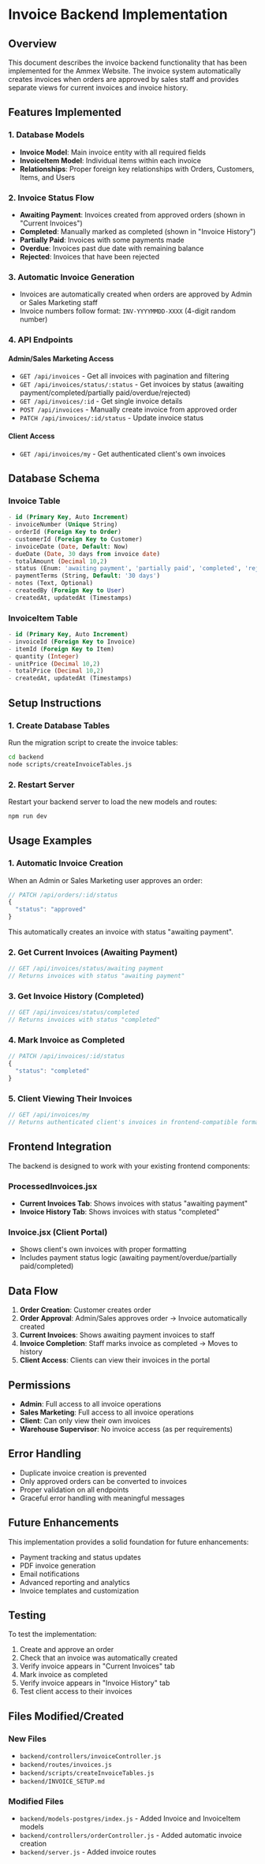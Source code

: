 # Invoice Backend Implementation

## Overview
This document describes the invoice backend functionality that has been implemented for the Ammex Website. The invoice system automatically creates invoices when orders are approved by sales staff and provides separate views for current invoices and invoice history.

## Features Implemented

### 1. Database Models
- **Invoice Model**: Main invoice entity with all required fields
- **InvoiceItem Model**: Individual items within each invoice
- **Relationships**: Proper foreign key relationships with Orders, Customers, Items, and Users

### 2. Invoice Status Flow
- **Awaiting Payment**: Invoices created from approved orders (shown in "Current Invoices")
- **Completed**: Manually marked as completed (shown in "Invoice History")
- **Partially Paid**: Invoices with some payments made
- **Overdue**: Invoices past due date with remaining balance
- **Rejected**: Invoices that have been rejected

### 3. Automatic Invoice Generation
- Invoices are automatically created when orders are approved by Admin or Sales Marketing staff
- Invoice numbers follow format: `INV-YYYYMMDD-XXXX` (4-digit random number)

### 4. API Endpoints

#### Admin/Sales Marketing Access
- `GET /api/invoices` - Get all invoices with pagination and filtering
- `GET /api/invoices/status/:status` - Get invoices by status (awaiting payment/completed/partially paid/overdue/rejected)
- `GET /api/invoices/:id` - Get single invoice details
- `POST /api/invoices` - Manually create invoice from approved order
- `PATCH /api/invoices/:id/status` - Update invoice status

#### Client Access
- `GET /api/invoices/my` - Get authenticated client's own invoices

## Database Schema

### Invoice Table
```sql
- id (Primary Key, Auto Increment)
- invoiceNumber (Unique String)
- orderId (Foreign Key to Order)
- customerId (Foreign Key to Customer)
- invoiceDate (Date, Default: Now)
- dueDate (Date, 30 days from invoice date)
- totalAmount (Decimal 10,2)
- status (Enum: 'awaiting payment', 'partially paid', 'completed', 'rejected', 'overdue')
- paymentTerms (String, Default: '30 days')
- notes (Text, Optional)
- createdBy (Foreign Key to User)
- createdAt, updatedAt (Timestamps)
```

### InvoiceItem Table
```sql
- id (Primary Key, Auto Increment)
- invoiceId (Foreign Key to Invoice)
- itemId (Foreign Key to Item)
- quantity (Integer)
- unitPrice (Decimal 10,2)
- totalPrice (Decimal 10,2)
- createdAt, updatedAt (Timestamps)
```

## Setup Instructions

### 1. Create Database Tables
Run the migration script to create the invoice tables:
```bash
cd backend
node scripts/createInvoiceTables.js
```

### 2. Restart Server
Restart your backend server to load the new models and routes:
```bash
npm run dev
```

## Usage Examples

### 1. Automatic Invoice Creation
When an Admin or Sales Marketing user approves an order:
```javascript
// PATCH /api/orders/:id/status
{
  "status": "approved"
}
```
This automatically creates an invoice with status "awaiting payment".

### 2. Get Current Invoices (Awaiting Payment)
```javascript
// GET /api/invoices/status/awaiting payment
// Returns invoices with status "awaiting payment"
```

### 3. Get Invoice History (Completed)
```javascript
// GET /api/invoices/status/completed
// Returns invoices with status "completed"
```

### 4. Mark Invoice as Completed
```javascript
// PATCH /api/invoices/:id/status
{
  "status": "completed"
}
```

### 5. Client Viewing Their Invoices
```javascript
// GET /api/invoices/my
// Returns authenticated client's invoices in frontend-compatible format
```

## Frontend Integration

The backend is designed to work with your existing frontend components:

### ProcessedInvoices.jsx
- **Current Invoices Tab**: Shows invoices with status "awaiting payment"
- **Invoice History Tab**: Shows invoices with status "completed"

### Invoice.jsx (Client Portal)
- Shows client's own invoices with proper formatting
- Includes payment status logic (awaiting payment/overdue/partially paid/completed)

## Data Flow

1. **Order Creation**: Customer creates order
2. **Order Approval**: Admin/Sales approves order → Invoice automatically created
3. **Current Invoices**: Shows awaiting payment invoices to staff
4. **Invoice Completion**: Staff marks invoice as completed → Moves to history
5. **Client Access**: Clients can view their invoices in the portal

## Permissions

- **Admin**: Full access to all invoice operations
- **Sales Marketing**: Full access to all invoice operations
- **Client**: Can only view their own invoices
- **Warehouse Supervisor**: No invoice access (as per requirements)

## Error Handling

- Duplicate invoice creation is prevented
- Only approved orders can be converted to invoices
- Proper validation on all endpoints
- Graceful error handling with meaningful messages

## Future Enhancements

This implementation provides a solid foundation for future enhancements:
- Payment tracking and status updates
- PDF invoice generation
- Email notifications
- Advanced reporting and analytics
- Invoice templates and customization

## Testing

To test the implementation:

1. Create and approve an order
2. Check that an invoice was automatically created
3. Verify invoice appears in "Current Invoices" tab
4. Mark invoice as completed
5. Verify invoice appears in "Invoice History" tab
6. Test client access to their invoices

## Files Modified/Created

### New Files
- `backend/controllers/invoiceController.js`
- `backend/routes/invoices.js`
- `backend/scripts/createInvoiceTables.js`
- `backend/INVOICE_SETUP.md`

### Modified Files
- `backend/models-postgres/index.js` - Added Invoice and InvoiceItem models
- `backend/controllers/orderController.js` - Added automatic invoice creation
- `backend/server.js` - Added invoice routes
